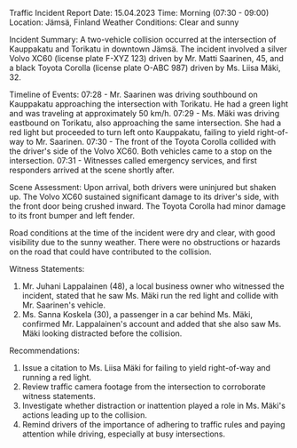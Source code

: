  Traffic Incident Report
Date: 15.04.2023
Time: Morning (07:30 - 09:00)
Location: Jämsä, Finland
Weather Conditions: Clear and sunny

Incident Summary:
A two-vehicle collision occurred at the intersection of Kauppakatu and Torikatu in downtown Jämsä. The incident involved a silver Volvo XC60 (license plate F-XYZ 123) driven by Mr. Matti Saarinen, 45, and a black Toyota Corolla (license plate O-ABC 987) driven by Ms. Liisa Mäki, 32.

Timeline of Events:
07:28 - Mr. Saarinen was driving southbound on Kauppakatu approaching the intersection with Torikatu. He had a green light and was traveling at approximately 50 km/h.
07:29 - Ms. Mäki was driving eastbound on Torikatu, also approaching the same intersection. She had a red light but proceeded to turn left onto Kauppakatu, failing to yield right-of-way to Mr. Saarinen.
07:30 - The front of the Toyota Corolla collided with the driver's side of the Volvo XC60. Both vehicles came to a stop on the intersection.
07:31 - Witnesses called emergency services, and first responders arrived at the scene shortly after.

Scene Assessment:
Upon arrival, both drivers were uninjured but shaken up. The Volvo XC60 sustained significant damage to its driver's side, with the front door being crushed inward. The Toyota Corolla had minor damage to its front bumper and left fender.

Road conditions at the time of the incident were dry and clear, with good visibility due to the sunny weather. There were no obstructions or hazards on the road that could have contributed to the collision.

Witness Statements:
1. Mr. Juhani Lappalainen (48), a local business owner who witnessed the incident, stated that he saw Ms. Mäki run the red light and collide with Mr. Saarinen's vehicle.
2. Ms. Sanna Koskela (30), a passenger in a car behind Ms. Mäki, confirmed Mr. Lappalainen's account and added that she also saw Ms. Mäki looking distracted before the collision.

Recommendations:
1. Issue a citation to Ms. Liisa Mäki for failing to yield right-of-way and running a red light.
2. Review traffic camera footage from the intersection to corroborate witness statements.
3. Investigate whether distraction or inattention played a role in Ms. Mäki's actions leading up to the collision.
4. Remind drivers of the importance of adhering to traffic rules and paying attention while driving, especially at busy intersections.